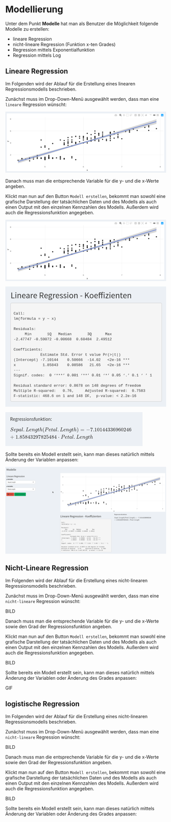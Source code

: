 # Modellierung

Unter dem Punkt **Modelle** hat man als Benutzer die Möglichkeit folgende Modelle zu erstellen: 

* lineare Regression
* nicht-lineare Regression (Funktion x-ten Grades)
* Regression mittels Exponentialfunktion
* Regression mittels Log 



## Lineare Regression 

Im Folgenden wird der Ablauf für die Erstellung eines linearen Regressionsmodells beschrieben. 

Zunächst muss im Drop-Down-Menü ausgewählt werden, dass man eine `lineare` Regression wünscht: 

![modell_1](./../../../images/modell-1.png)

Danach muss man die entsprechende Variable für die y- und die x-Werte angeben.  

Klickt man nun auf den Button `Modell erstellen`, bekommt man sowohl eine grafische Darstellung der tatsächlichen Daten und des Modells als auch einen Output mit den einzelnen Kennzahlen des Modells. Außerdem wird auch die Regressionsfunktion angegeben. 

![modell_1](./../../../images/modell-1.png)

![modell_2](./../../../images/modell-2.png)

![modell_3](./../../../images/modell-3.png)


Sollte bereits ein Modell erstellt sein, kann man dieses natürlich mittels Änderung der Variablen anpassen: 

![modell_3](./../../../images/modell-gif-1.gif)



## Nicht-Lineare Regression 

Im Folgenden wird der Ablauf für die Erstellung eines nicht-linearen Regressionsmodells beschrieben. 

Zunächst muss im Drop-Down-Menü ausgewählt werden, dass man eine `nicht-lineare` Regression wünscht: 

BILD

Danach muss man die entsprechende Variable für die y- und die x-Werte sowie den Grad der Regressionsfunktion angeben.  

Klickt man nun auf den Button `Modell erstellen`, bekommt man sowohl eine grafische Darstellung der tatsächlichen Daten und des Modells als auch einen Output mit den einzelnen Kennzahlen des Modells. Außerdem wird auch die Regressionsfunktion angegeben. 

BILD

Sollte bereits ein Modell erstellt sein, kann man dieses natürlich mittels Änderung der Variablen oder Änderung des Grades anpassen: 

GIF



## logistische Regression 

Im Folgenden wird der Ablauf für die Erstellung eines nicht-linearen Regressionsmodells beschrieben. 

Zunächst muss im Drop-Down-Menü ausgewählt werden, dass man eine `nicht-lineare` Regression wünscht: 

BILD

Danach muss man die entsprechende Variable für die y- und die x-Werte sowie den Grad der Regressionsfunktion angeben.  

Klickt man nun auf den Button `Modell erstellen`, bekommt man sowohl eine grafische Darstellung der tatsächlichen Daten und des Modells als auch einen Output mit den einzelnen Kennzahlen des Modells. Außerdem wird auch die Regressionsfunktion angegeben. 

BILD

Sollte bereits ein Modell erstellt sein, kann man dieses natürlich mittels Änderung der Variablen oder Änderung des Grades anpassen: 



